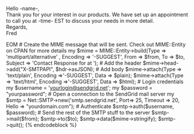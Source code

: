 Hello -name-,  
 Thank you for your interest in our products. We have set up an appointment  
 to call you at -time- EST to discuss your needs in more detail.  
 Regards,  
 Fred  

EOM \# Create the MIME message that will be sent. Check out MIME::Entity on CPAN for more details my \$mime = MIME::Entity-\>build(Type =\> 'multipart/alternative' , Encoding =\> '-SUGGEST', From =\> \$from, To =\> \$to, Subject =\> 'Contact Response for <name> at <time>'); \# Add the header \$mime-\>head-\>add("X-SMTPAPI", \$hdr-\>asJSON); \# Add body \$mime-\>attach(Type =\> 'text/plain', Encoding =\>'-SUGGEST', Data =\> \$plain); \$mime-\>attach(Type =\> 'text/html', Encoding =\>'-SUGGEST', Data =\> \$html); \# Login credentials my \$username = 'yourlogin@sendgrid.net'; my \$password = "yourpassword"; \# Open a connection to the SendGrid mail server my \$smtp = Net::SMTP-\>new('smtp.sendgrid.net', Port=\> 25, Timeout =\> 20, Hello =\> "yourdomain.com"); \# Authenticate \$smtp-\>auth(\$username, \$password); \# Send the rest of the SMTP stuff to the server \$smtp-\>mail(\$from); \$smtp-\>to(\$to); \$smtp-\>data(\$mime-\>stringify); \$smtp-\>quit(); {% endcodeblock %}
